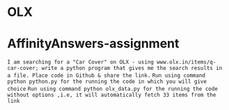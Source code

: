 # OLX
# AffinityAnswers-assignment
`I am searching for a "Car Cover" on OLX - using www.olx.in/items/q-car-cover; write a python program that gives me the search results in a file. Place code in Github & share the link.`
`Run using command python python.py for the running the code in which you will give choice`
`Run using command python olx_data.py for the running the code without options ,i.e, it will automatically fetch 33 items from the link`
